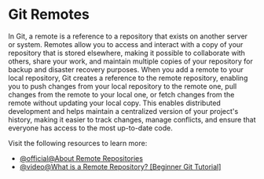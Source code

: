 # Git Remotes

In Git, a remote is a reference to a repository that exists on another server or system. Remotes allow you to access and interact with a copy of your repository that is stored elsewhere, making it possible to collaborate with others, share your work, and maintain multiple copies of your repository for backup and disaster recovery purposes. When you add a remote to your local repository, Git creates a reference to the remote repository, enabling you to push changes from your local repository to the remote one, pull changes from the remote to your local one, or fetch changes from the remote without updating your local copy. This enables distributed development and helps maintain a centralized version of your project's history, making it easier to track changes, manage conflicts, and ensure that everyone has access to the most up-to-date code.

Visit the following resources to learn more:

- [@official@About Remote Repositories](https://docs.github.com/en/get-started/getting-started-with-git/about-remote-repositories)
- [@video@What is a Remote Repository? [Beginner Git Tutorial]](https://www.youtube.com/watch?v=Lb4yvfrX_7I)